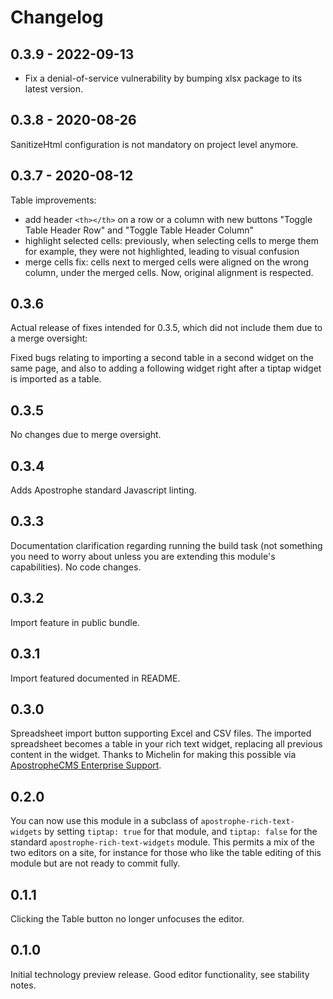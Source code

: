 # Changelog

## 0.3.9 - 2022-09-13

* Fix a denial-of-service vulnerability by bumping xlsx package to its latest version.

## 0.3.8 - 2020-08-26

SanitizeHtml configuration is not mandatory on project level anymore.

## 0.3.7 - 2020-08-12

Table improvements:
- add header `<th></th>` on a row or a column with new buttons "Toggle Table Header Row" and "Toggle Table Header Column"
- highlight selected cells: previously, when selecting cells to merge them for example, they were not highlighted, leading to visual confusion
- merge cells fix: cells next to merged cells were aligned on the wrong column, under the merged cells. Now, original alignment is respected.

## 0.3.6

Actual release of fixes intended for 0.3.5, which did not include them due to a merge oversight:

Fixed bugs relating to importing a second table in a second widget on the same page, and also to adding a following widget right after a tiptap widget is imported as a table.

## 0.3.5

No changes due to merge oversight.

## 0.3.4

Adds Apostrophe standard Javascript linting.

## 0.3.3

Documentation clarification regarding running the build task (not something you need to worry about unless you are extending this module's capabilities). No code changes.

## 0.3.2

Import feature in public bundle.

## 0.3.1

Import featured documented in README.

## 0.3.0

Spreadsheet import button supporting Excel and CSV files. The imported spreadsheet becomes a table in your rich text widget, replacing all previous content in the widget. Thanks to Michelin for making this possible via [ApostropheCMS Enterprise Support](https://apostrophecms.com/support/enterprise-support).

## 0.2.0

You can now use this module in a subclass of `apostrophe-rich-text-widgets` by setting `tiptap: true` for that module, and `tiptap: false` for the standard `apostrophe-rich-text-widgets` module. This permits a mix of the two editors on a site, for instance for those who like the table editing of this module but are not ready to commit fully.

## 0.1.1

Clicking the Table button no longer unfocuses the editor.

## 0.1.0

Initial technology preview release. Good editor functionality, see stability notes.


